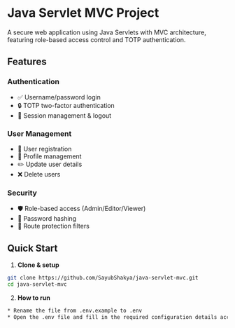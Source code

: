 # Java Servlet MVC Project

A secure web application using Java Servlets with MVC architecture, featuring role-based access control and TOTP authentication.

## Features

### Authentication
- ✅ Username/password login
- 🔒 TOTP two-factor authentication
- 🚪 Session management & logout

### User Management
- 👤 User registration
- 📝 Profile management
- ✏️ Update user details
- ❌ Delete users

### Security
- 🛡️ Role-based access (Admin/Editor/Viewer)
- 🔐 Password hashing
- 🚦 Route protection filters

## Quick Start

1. **Clone & setup**
```bash
git clone https://github.com/SayubShakya/java-servlet-mvc.git
cd java-servlet-mvc
```

2. **How to run**
```bash
* Rename the file from .env.example to .env 
* Open the .env file and fill in the required configuration details accordingly
```
